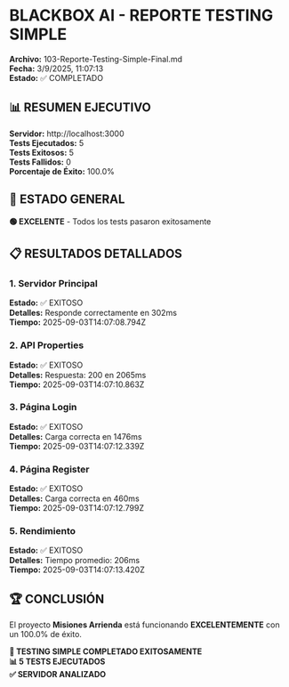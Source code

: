 # BLACKBOX AI - REPORTE TESTING SIMPLE
**Archivo:** 103-Reporte-Testing-Simple-Final.md  
**Fecha:** 3/9/2025, 11:07:13  
**Estado:** ✅ COMPLETADO

## 📊 RESUMEN EJECUTIVO

**Servidor:** http://localhost:3000  
**Tests Ejecutados:** 5  
**Tests Exitosos:** 5  
**Tests Fallidos:** 0  
**Porcentaje de Éxito:** 100.0%

## 🎯 ESTADO GENERAL

**🟢 EXCELENTE** - Todos los tests pasaron exitosamente

## 📋 RESULTADOS DETALLADOS

### 1. Servidor Principal
**Estado:** ✅ EXITOSO  
**Detalles:** Responde correctamente en 302ms  
**Tiempo:** 2025-09-03T14:07:08.794Z

### 2. API Properties
**Estado:** ✅ EXITOSO  
**Detalles:** Respuesta: 200 en 2065ms  
**Tiempo:** 2025-09-03T14:07:10.863Z

### 3. Página Login
**Estado:** ✅ EXITOSO  
**Detalles:** Carga correcta en 1476ms  
**Tiempo:** 2025-09-03T14:07:12.339Z

### 4. Página Register
**Estado:** ✅ EXITOSO  
**Detalles:** Carga correcta en 460ms  
**Tiempo:** 2025-09-03T14:07:12.799Z

### 5. Rendimiento
**Estado:** ✅ EXITOSO  
**Detalles:** Tiempo promedio: 206ms  
**Tiempo:** 2025-09-03T14:07:13.420Z

## 🏆 CONCLUSIÓN

El proyecto **Misiones Arrienda** está funcionando **EXCELENTEMENTE** con un 100.0% de éxito.

**🎯 TESTING SIMPLE COMPLETADO EXITOSAMENTE**  
**📊 5 TESTS EJECUTADOS**  
**✅ SERVIDOR ANALIZADO**
